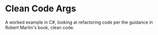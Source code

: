 # Clean Code Args

A worked example in C#, looking at refactoring code per the guidance in Robert Martin's book, clean code.